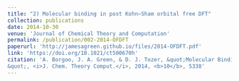 ```yaml
---
title: "2) Molecular binding in post Kohn–Sham orbital free DFT"
collection: publications
date: 2014-10-30
venue: 'Journal of Chemical Theory and Computation'
permalink: /publication/002-2014-OFDFT
paperurl: 'http://jamesagreen.github.io/files/2014-OFDFT.pdf'
link: 'https://doi.org/10.1021/ct500670h'
citation: 'A. Borgoo, J. A. Green, & D. J. Tozer, &quot;Molecular Binding in Post-Kohn–Sham Orbital-Free DFT
&quot;, <i>J. Chem. Theory Comput.</i>, 2014, <b>10</b>, 5338'
---
```

